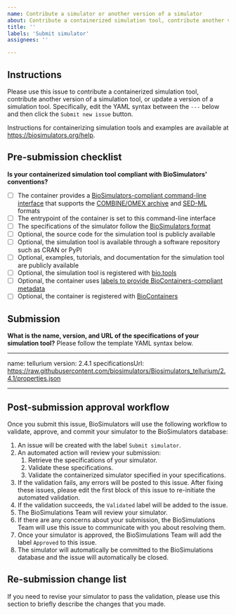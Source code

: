 ```yaml
---
name: Contribute a simulator or another version of a simulator
about: Contribute a containerized simulation tool, contribute another version of a simulation tool, or update a version of a simulation tool.
title: ''
labels: 'Submit simulator'
assignees: ''

---
```


## Instructions

Please use this issue to contribute a containerized simulation tool, contribute another version of a simulation tool, or update a version of a simulation tool. Specifically, edit the YAML syntax between the `---` below and then click the `Submit new issue` button.

Instructions for containerizing simulation tools and examples are available at https://biosimulators.org/help.

## Pre-submission checklist

**Is your containerized simulation tool compliant with BioSimulators' conventions?**

- [ ] The container provides a [BioSimulators-compliant command-line interface](https://biosimulators.org/help) that supports the [COMBINE/OMEX archive](https://combinearchive.org/) and [SED-ML](https://sed-ml.org) formats
- [ ] The entrypoint of the container is set to this command-line interface
- [ ] The specifications of the simulator follow the [BioSimulators format](https://api.biosimulators.org)
- [ ] Optional, the source code for the simulation tool is publicly available
- [ ] Optional, the simulation tool is available through a software repository such as CRAN or PyPI
- [ ] Optional, examples, tutorials, and documentation for the simulation tool are publicly available
- [ ] Optional, the simulation tool is registered with [bio.tools](https://bio.tools/)
- [ ] Optional, the container uses [labels to provide BioContainers-compliant metadata](https://biosimulators.org/help)
- [ ] Optional, the container is registered with [BioContainers](https://biocontainers.pro/)

## Submission

**What is the name, version, and URL of the specifications of your simulation tool?**
Please follow the template YAML syntax below.

---
name: tellurium
version: 2.4.1
specificationsUrl: https://raw.githubusercontent.com/biosimulators/Biosimulators_tellurium/2.4.1/properties.json

---

## Post-submission approval workflow

Once you submit this issue, BioSimulators will use the following workflow to validate, approve, and commit your simulator to the BioSimulators database:

1. An issue will be created with the label `Submit simulator`.
2. An automated action will review your submission:
   1. Retrieve the specifications of your simulator.
   2. Validate these specifications.
   3. Validate the containerized simulator specified in your specifications.
3. If the validation fails, any errors will be posted to this issue. After fixing these issues, please edit the first block of this issue to re-initiate the automated validation.
4. If the validation succeeds, the `Validated` label will be added to the issue.
5. The BioSimulations Team will review your simulator.
6. If there are any concerns about your submission, the BioSimulations Team will use this issue to communicate with you about resolving them.
7. Once your simulator is approved, the BioSimulations Team will add the label `Approved` to this issue. 
8. The simulator will automatically be committed to the BioSimulations database and the issue will automatically be closed.


## Re-submission change list

If you need to revise your simulator to pass the validation, please use this section to briefly describe the changes that you made.
